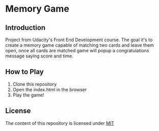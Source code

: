 # Memory Game

## Introduction
Project from Udacity's Front End Development course. 
The goal it's to create a memory game capable of matching 
two cards and leave them open, once all cards are matched 
game will popup a congratulations message saying score and time.

## How to Play
1. Clone this repository
2. Open the index.html in the browser
3. Play the game!


## License
The content of this repository is licensed under [MIT](https://choosealicense.com/licenses/mit/)
